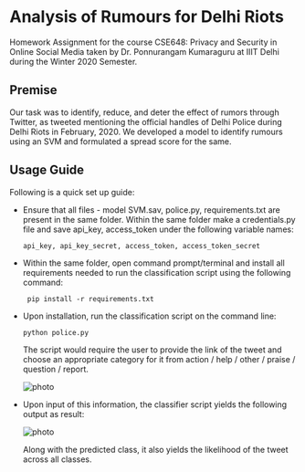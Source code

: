 # Analysis of Rumours for Delhi Riots

Homework Assignment for the course CSE648: Privacy and Security in Online Social Media taken by Dr. Ponnurangam Kumaraguru at IIIT Delhi during the Winter 2020 Semester.

## Premise

Our task was to identify, reduce, and deter the effect of rumors through Twitter, as tweeted mentioning the official handles of Delhi Police during Delhi Riots in February, 2020. We developed a model to identify rumours using an SVM and formulated a spread score for the same.

## Usage Guide

Following is a quick set up guide:

+ Ensure that all files - model SVM.sav, police.py, requirements.txt are present in the same folder. Within the same folder make a credentials.py file and save api_key, access_token under the following variable names:

    ```api_key, api_key_secret, access_token, access_token_secret```

+ Within the same folder, open command prompt/terminal and install all requirements needed to run the classification script using the following command:

    ``` pip install -r requirements.txt```

+ Upon installation, run the classification script on the command line:

    ```python police.py```

    The script would require the user to provide the link of the tweet and choose an appropriate category for it from action / help / other / praise / question / report.

    ![photo](https://i.imgur.com/YP0B3LH.png)

+ Upon input of this information, the classifier script yields the following output as result:

    ![photo](https://i.imgur.com/EasIWQL.png)

    Along with the predicted class, it also yields the likelihood of the tweet across all classes.